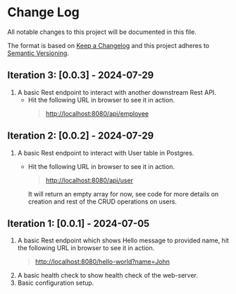 # Change Log

All notable changes to this project will be documented in this file.

The format is based on [Keep a Changelog](http://keepachangelog.com/)
and this project adheres to [Semantic Versioning](http://semver.org/).

## **Iteration 3**: [0.0.3] - 2024-07-29

1. A basic Rest endpoint to interact with another downstream Rest API.
   * Hit the following URL in browser to see it in action.
     > [http://localhost:8080/api/employee](http://localhost:8080/api/employee)

## **Iteration 2**: [0.0.2] - 2024-07-29

1. A basic Rest endpoint to interact with User table in Postgres.
   * Hit the following URL in browser to see it in action.
      > [http://localhost:8080/api/user](http://localhost:8080/api/user)

     It will return an empty array for now, see code for more details on creation and rest of the CRUD operations on
     users.

## **Iteration 1**: [0.0.1] - 2024-07-05

1. A basic Rest endpoint which shows Hello message to provided name, hit the following URL in browser to see it in
   action.
   > [http://localhost:8080/hello-world?name=John](http://localhost:8080/hello?name=John)
2. A basic health check to show health check of the web-server.
3. Basic configuration setup.
